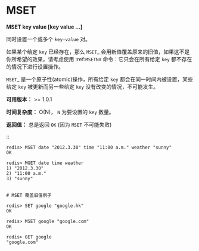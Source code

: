 # MSET


**MSET key value [key value ...]**

同时设置一个或多个 ``key-value`` 对。

如果某个给定 ``key`` 已经存在，那么 `MSET`_ 会用新值覆盖原来的旧值，如果这不是你所希望的效果，请考虑使用 :ref:`MSETNX` 命令：它只会在所有给定 ``key`` 都不存在的情况下进行设置操作。

`MSET`_ 是一个原子性(atomic)操作，所有给定 ``key`` 都会在同一时间内被设置，某些给定 ``key`` 被更新而另一些给定 ``key`` 没有改变的情况，不可能发生。

**可用版本：**
    >= 1.0.1

**时间复杂度：**
    O(N)， ``N`` 为要设置的 ``key`` 数量。

**返回值：**
    总是返回 ``OK`` (因为 ``MSET`` 不可能失败)

::

    redis> MSET date "2012.3.30" time "11:00 a.m." weather "sunny"
    OK

    redis> MGET date time weather   
    1) "2012.3.30"
    2) "11:00 a.m."
    3) "sunny"


    # MSET 覆盖旧值例子

    redis> SET google "google.hk"       
    OK

    redis> MSET google "google.com"
    OK

    redis> GET google
    "google.com"
